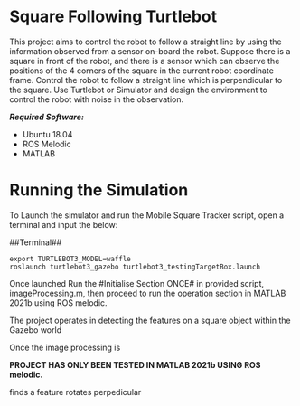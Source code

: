 # Square Following Turtlebot 
This project aims to control the robot to follow a straight line by
using the information observed from a sensor on-board the robot.
Suppose there is a square in front of the robot, and there is a
sensor which can observe the positions of the 4 corners of the
square in the current robot coordinate frame. Control the robot to
follow a straight line which is perpendicular to the square. Use
Turtlebot or Simulator and design the environment to control the
robot with noise in the observation.

<b> <i>Required Software: </i></b>
- Ubuntu 18.04
- ROS Melodic
- MATLAB

# Running the Simulation
To Launch the simulator and run the Mobile Square Tracker script, open a terminal and input the below:

##Terminal##
```
export TURTLEBOT3_MODEL=waffle
roslaunch turtlebot3_gazebo turtlebot3_testingTargetBox.launch 
```

Once launched Run the #Initialise Section ONCE# in provided script, imageProcessing.m, then proceed to run the operation section in MATLAB 2021b using ROS melodic.

The project operates in detecting the features on a square object within the Gazebo world 

Once the image processing is 

**PROJECT HAS ONLY BEEN TESTED IN MATLAB 2021b USING ROS melodic.**


finds a feature
rotates perpedicular 

